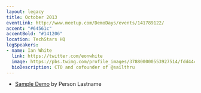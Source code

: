 ```yaml
---
layout: legacy
title: October 2013
eventLink: http://www.meetup.com/DemoDays/events/141789122/
accent: "#64561c"
accentBold: "#141206"
location: TechStars HQ
legSpeakers:
- name: Ian White
  link: https://twitter.com/eonwhite
  image: https://pbs.twimg.com/profile_images/378800000553927514/fdd44cee8422b6a72f965f4b219a6548.jpeg
  bioDescription: CTO and cofounder of @sailthru
---
```


* [Sample Demo](#) by Person Lastname